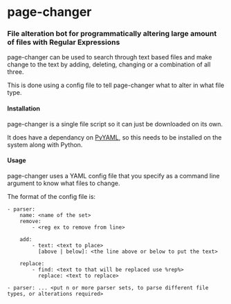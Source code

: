 # page-changer

### File alteration bot for programmatically altering large amount of files with Regular Expressions

page-changer can be used to search through text based files and make change to the text by adding, deleting, changing or a combination of all three.

This is done using a config file to tell page-changer what to alter in what file type.

#### Installation

page-changer is a single file script so it can just be downloaded on its own. 

It does have a dependancy on [PyYAML](http://pyyaml.org/wiki/PyYAML), so this needs to be installed on the system along with Python.

#### Usage

page-changer uses a YAML config file that you specify as a command line argument to know what files to change.

The format of the config file is:

    - parser:
        name: <name of the set>
        remove:
            - <reg ex to remove from line>
            
        add:
            - text: <text to place>
              [above | below]: <the line above or below to put the text>
              
        replace: 
            - find: <text to that will be replaced use %rep%>
              replace: <text to replace>
                
    - parser: ... <put n or more parser sets, to parse different file types, or alterations required>
